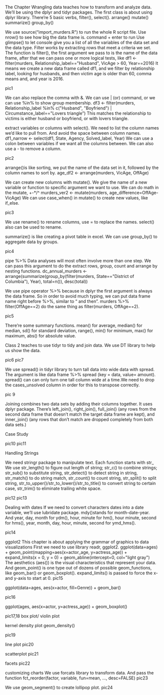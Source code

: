 The Chapter Wrangling data teaches how to transform and analyze data.
We’ll be using the dplyr and tidyr packages.
The first class is about using dplyr library.
There’re 5 basic verbs, filter(),
select().
arrange()
mutate()
summarize() group_by()

We use source(“import_murders.R") to run the whole R script file. 
Use nrow() to see how big the data frame is.
command + enter to run 
Use glimpse() to let console give you a list of all the variables of the data set and the data type. 
Filter works by extracting rows that meet a criteria we set.
The function is filter(), the first argument we pass to is the name of the data frame, after that we can pass one or more logical tests, like
df1 <- filter(murders, Relationship_label=="Husband", VicAge > 60, Year==2016)
It means we create a new data frame called df1, and we filter by relationship label, looking for husbands, and then victim age is older than 60, comma means and, and year is 2016.

pic1

We can also replace the comma with &.
We can use | (or) command, or we can use %in% to show group membership.
df3 <- filter(murders, Relationship_label %in% c("Husband", "Boyfriend") | Circumstance_label=="Lovers triangle”)
This matches the relationship to victims is either husband or boyfriend, or with lovers triangle. 

extract variables or columns with select().
We need to list the column names we’d like to pull from. And avoid the space between column names.
df1_narrow <- select(df1, State, Agency, Solved_label, Year)
We can use a colon between variables if we want all the columns between.
We can also use a - to remove a column.

pic2

arrange()is like sorting, we put the name of the data set in it, followed by the column names to sort by.
age_df2 <- arrange(murders, VicAge, OffAge)

We can create new columns with mutate().
We give the name of a new variable or function to specific argument we want to use. We can do math in the mutate, +-*/^ 
murders_ver2 <- mutate(murders,
                       age_difference=OffAge-VicAge)
We can use case_when() in mutate() to create new values, like if_else. 

pic3

We use rename() to rename columns, use = to replace the names. select() also can be used to rename.

summarize() is like creating a pivot table in excel.
We can use group_by() to aggregate data by groups.

pic4


pipe %>%
Data analyses will most often involve more than one step. We can pass this argument to do the extract rows, group, count and arrange by nesting functions.
dc_annual_murders <- arrange(summarize(group_by(filter(murders, State=="District of Columbia"), Year), total=n()), desc(total))

We use pipe operator %>% because in dplyr the first argument is always the data frame. So in order to avoid much typing, we can put data frame name right before %>%, similar to “ and then”.
murders %>% filter(OffAge==2) do the same thing as filter(murders, OffAge==2).

pic5

There’re some summary functions. mean() for average, median() for median, sd() for standard deviation, range(), min() for minimum, max() for maximum, abs() for absolute value.


Class 2 teaches to use tidyr to tidy and join data.
We use DT library to help us show the data.

pic6  pic7

We use spread() in tidyr library to turn tall data into wide data with spread. The argument is like data frame %>% spread (key = data, value= amount). spread() can can only turn one tall column wide at a time.We need to drop the cases_unsolved column in order for this to transpose correctly.



pic 9

Joining combines two data sets by adding their columns together. It uses dplyr package. There’s left_join(), right_join(), full_join() (any rows from the second data frame that doesn’t match the target data frame are kept), and inner_join() (any rows that don’t match are dropped completely from both data sets.)


Case Study

pic10 pic11

Handling Strings

We need stringr package to manipulate text. Each function starts with str_
We use str_length() to figure out length of string; str_c() to combine strings; str_sub() to substitute string, str_detect() to detect string in string, str_match() to do string match, str_count() to count string, str_split() to split string, str_to_upper()/str_to_lower()/str_to_title() to convert string to certain case, str_trim() to eliminate trailing white space. 

pic12 pic13


Dealing with dates
If we need to convert characters dates into a date variable, we’ll use lubridate package.
mdy()stands for month-date-year. And year, day, month for ydm(), hour, minute for hm(), hour minute, second for hms(), year, month, day, hour, minute, second for ymd_hms().

pic14

ggplot2
This chapter is about applying the grammar of graphics to data visualizations
First we need to use library readr, ggplot2.
ggplot(data=ages) +
  geom_point(mapping=aes(x=actor_age, y=actress_age)) + 
  expand_limits(x = 0, y = 0) +
  geom_abline(intercept=0, col="light gray") 
The aesthetics (aes()) is the visual characteristics that represent your data.
And geom_point() is one type out of dozens of possible geom_functions, like geom_bar() or geom_boxplot().
expand_limits() is passed to force the x- and y-axis to start at 0.
pic15

ggplot(data=ages,
  aes(x=actor, fill=Genre)) +
  geom_bar()

pic16

ggplot(ages, aes(x=actor, y=actress_age)) +
  geom_boxplot()

pic17,18
box plot/ violin plot


kernel density plot
geom_density()

pic19

line plot pic20

scatterplot pic21

facets pic22

customizing charts
We use forcats library to transform data. And pass the function fct_reorder(factor, variable, fun=mean, …, desc=FALSE)
pic23

We use geom_segment() to create lollipop plot.
pic24

